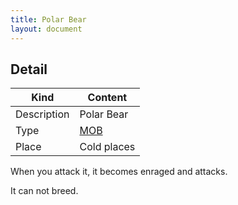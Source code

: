 ```yaml
---
title: Polar Bear
layout: document
---
```

## Detail

|Kind|Content|
|---|---|
|Description|Polar Bear|
|Type|[MOB](MOB)|
|Place|Cold places|

When you attack it, it becomes enraged and attacks.

It can not breed.
